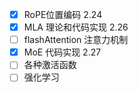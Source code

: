 - [x] RoPE位置编码 2.24
- [x] MLA 理论和代码实现 2.26
- [ ] flashAttention 注意力机制
- [x] MoE 代码实现 2.27
- [ ] 各种激活函数
- [ ] 强化学习